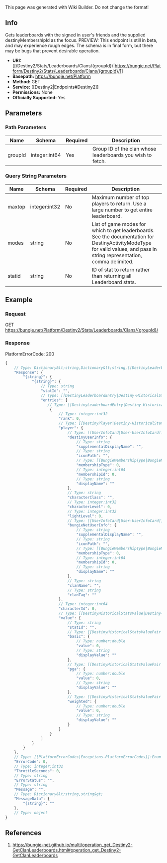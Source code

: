 <span class="wiki-builder">This page was generated with Wiki Builder. Do not change the format!</span>

## Info
Gets leaderboards with the signed in user's friends and the supplied destinyMembershipId as the focus.  PREVIEW: This endpoint is still in beta, and may experience rough edges.  The schema is in final form, but there may be bugs that prevent desirable operation.

* **URI:** [[/Destiny2/Stats/Leaderboards/Clans/{groupId}/|https://bungie.net/Platform/Destiny2/Stats/Leaderboards/Clans/{groupId}/]]
* **Basepath:** https://bungie.net/Platform
* **Method:** GET
* **Service:** [[Destiny2|Endpoints#Destiny2]]
* **Permissions:** None
* **Officially Supported:** Yes

## Parameters
### Path Parameters
Name | Schema | Required | Description
---- | ------ | -------- | -----------
groupId | integer:int64 | Yes | Group ID of the clan whose leaderboards you wish to fetch.

### Query String Parameters
Name | Schema | Required | Description
---- | ------ | -------- | -----------
maxtop | integer:int32 | No | Maximum number of top players to return. Use a large number to get entire leaderboard.
modes | string | No | List of game modes for which to get leaderboards. See the documentation for DestinyActivityModeType for valid values, and pass in string representation, comma delimited.
statid | string | No | ID of stat to return rather than returning all Leaderboard stats.

## Example
### Request
GET https://bungie.net/Platform/Destiny2/Stats/Leaderboards/Clans/{groupId}/

### Response
PlatformErrorCode: 200
```javascript
{
    // Type: Dictionary&lt;string,Dictionary&lt;string,[[DestinyLeaderboard|Destiny-HistoricalStats-DestinyLeaderboard]]&gt;&gt;
    "Response": {
        "{string}": {
            "{string}": {
                // Type: string
                "statId": "",
                // Type: [[DestinyLeaderboardEntry|Destiny-HistoricalStats-DestinyLeaderboardEntry]][]
                "entries": [
                   // Type: [[DestinyLeaderboardEntry|Destiny-HistoricalStats-DestinyLeaderboardEntry]]
                    {
                        // Type: integer:int32
                        "rank": 0,
                        // Type: [[DestinyPlayer|Destiny-HistoricalStats-DestinyPlayer]]
                        "player": {
                            // Type: [[UserInfoCard|User-UserInfoCard]]
                            "destinyUserInfo": {
                                // Type: string
                                "supplementalDisplayName": "",
                                // Type: string
                                "iconPath": "",
                                // Type: [[BungieMembershipType|BungieMembershipType]]:Enum
                                "membershipType": 0,
                                // Type: integer:int64
                                "membershipId": 0,
                                // Type: string
                                "displayName": ""
                            },
                            // Type: string
                            "characterClass": "",
                            // Type: integer:int32
                            "characterLevel": 0,
                            // Type: integer:int32
                            "lightLevel": 0,
                            // Type: [[UserInfoCard|User-UserInfoCard]]
                            "bungieNetUserInfo": {
                                // Type: string
                                "supplementalDisplayName": "",
                                // Type: string
                                "iconPath": "",
                                // Type: [[BungieMembershipType|BungieMembershipType]]:Enum
                                "membershipType": 0,
                                // Type: integer:int64
                                "membershipId": 0,
                                // Type: string
                                "displayName": ""
                            },
                            // Type: string
                            "clanName": "",
                            // Type: string
                            "clanTag": ""
                        },
                        // Type: integer:int64
                        "characterId": 0,
                        // Type: [[DestinyHistoricalStatsValue|Destiny-HistoricalStats-DestinyHistoricalStatsValue]]
                        "value": {
                            // Type: string
                            "statId": "",
                            // Type: [[DestinyHistoricalStatsValuePair|Destiny-HistoricalStats-DestinyHistoricalStatsValuePair]]
                            "basic": {
                                // Type: number:double
                                "value": 0,
                                // Type: string
                                "displayValue": ""
                            },
                            // Type: [[DestinyHistoricalStatsValuePair|Destiny-HistoricalStats-DestinyHistoricalStatsValuePair]]
                            "pga": {
                                // Type: number:double
                                "value": 0,
                                // Type: string
                                "displayValue": ""
                            },
                            // Type: [[DestinyHistoricalStatsValuePair|Destiny-HistoricalStats-DestinyHistoricalStatsValuePair]]
                            "weighted": {
                                // Type: number:double
                                "value": 0,
                                // Type: string
                                "displayValue": ""
                            }
                        }
                    }
                ]
            }
        }
    },
    // Type: [[PlatformErrorCodes|Exceptions-PlatformErrorCodes]]:Enum
    "ErrorCode": 0,
    // Type: integer:int32
    "ThrottleSeconds": 0,
    // Type: string
    "ErrorStatus": "",
    // Type: string
    "Message": "",
    // Type: Dictionary&lt;string,string&gt;
    "MessageData": {
        "{string}": ""
    },
    // Type: object
}

```

## References
1. https://bungie-net.github.io/multi/operation_get_Destiny2-GetClanLeaderboards.html#operation_get_Destiny2-GetClanLeaderboards
